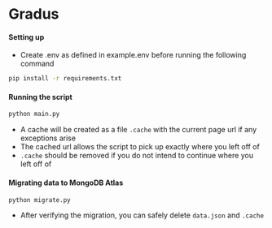 # Gradus

#### Setting up
- Create .env as defined in example.env before running the following command
```bash
pip install -r requirements.txt
```
####

#### Running the script
```bash
python main.py
```
- A cache will be created as a file `.cache` with the current page url if any exceptions arise
- The cached url allows the script to pick up exactly where you left off of
- `.cache` should be removed if you do not intend to continue where you left off of
####

#### Migrating data to MongoDB Atlas
```bash
python migrate.py
```
- After verifying the migration, you can safely delete `data.json` and `.cache`
####
